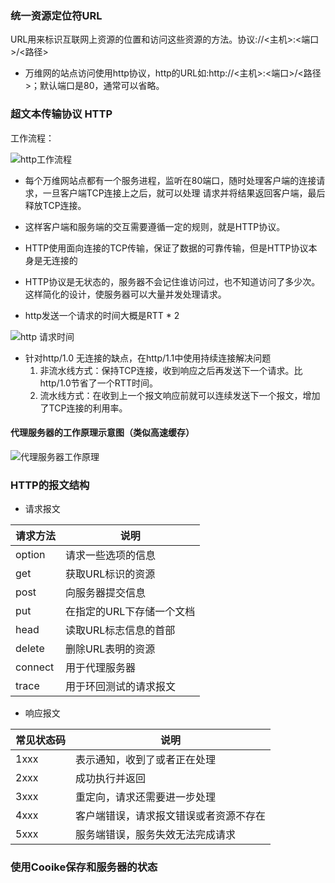 ### 统一资源定位符URL

URL用来标识互联网上资源的位置和访问这些资源的方法。协议://<主机>:<端口>/<路径>

- 万维网的站点访问使用http协议，http的URL如:http://<主机>:<端口>/<路径>；默认端口是80，通常可以省略。

### 超文本传输协议 HTTP

工作流程：

![http工作流程]()

- 每个万维网站点都有一个服务进程，监听在80端口，随时处理客户端的连接请求，一旦客户端TCP连接上之后，就可以处理
请求并将结果返回客户端，最后释放TCP连接。

- 这样客户端和服务端的交互需要遵循一定的规则，就是HTTP协议。

- HTTP使用面向连接的TCP传输，保证了数据的可靠传输，但是HTTP协议本身是无连接的

- HTTP协议是无状态的，服务器不会记住谁访问过，也不知道访问了多少次。这样简化的设计，使服务器可以大量并发处理请求。

- http发送一个请求的时间大概是RTT * 2

![http 请求时间]()

- 针对http/1.0 无连接的缺点，在http/1.1中使用持续连接解决问题
    1. 非流水线方式：保持TCP连接，收到响应之后再发送下一个请求。比http/1.0节省了一个RTT时间。
    2. 流水线方式：在收到上一个报文响应前就可以连续发送下一个报文，增加了TCP连接的利用率。
    
#### 代理服务器的工作原理示意图（类似高速缓存）

![代理服务器工作原理]()

### HTTP的报文结构

- 请求报文

请求方法 | 说明 |
-- | -- |
option | 请求一些选项的信息
get | 获取URL标识的资源 
post | 向服务器提交信息 
put | 在指定的URL下存储一个文档 
head | 读取URL标志信息的首部
delete | 删除URL表明的资源 
connect | 用于代理服务器
trace | 用于环回测试的请求报文

- 响应报文

常见状态码 | 说明
-- | -- |
1xxx | 表示通知，收到了或者正在处理
2xxx | 成功执行并返回
3xxx | 重定向，请求还需要进一步处理
4xxx | 客户端错误，请求报文错误或者资源不存在
5xxx | 服务端错误，服务失效无法完成请求

### 使用Cooike保存和服务器的状态

